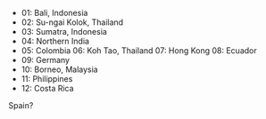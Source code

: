 + 01: Bali, Indonesia
+ 02: Su-ngai Kolok, Thailand
+ 03: Sumatra, Indonesia
+ 04: Northern India
+ 05: Colombia
06: Koh Tao, Thailand
07: Hong Kong
08: Ecuador
+ 09: Germany
+ 10: Borneo, Malaysia
+ 11: Philippines
+ 12: Costa Rica

Spain?
